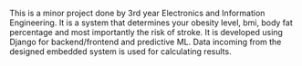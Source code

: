 

This is a minor project done by 3rd year Electronics and Information Engineering. It is a system that determines your obesity level, bmi, body fat percentage and most importantly the risk of stroke. It is developed using Django for backend/frontend and predictive ML. Data incoming from the designed embedded system is used for calculating results.
